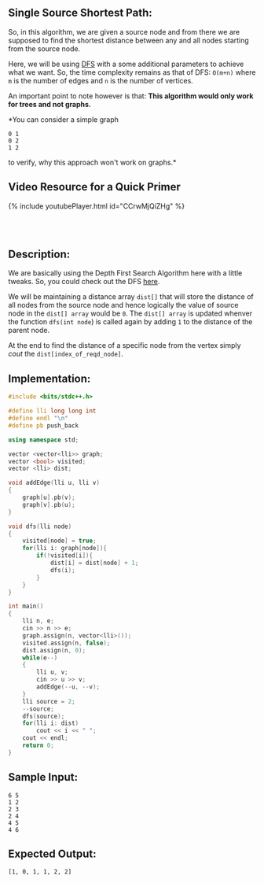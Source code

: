 ## Single Source Shortest Path:

So, in this algorithm, we are given a source node and from there we are supposed to find the shortest distance between any and all nodes starting from the source node.

Here, we will be using [DFS](./dfs.md) with a some additional parameters to achieve what we want. So, the time complexity remains as that of DFS: `O(m+n)` where `m` is the number of edges and `n` is the number of vertices.

An important point to note however is that: **This algorithm would only work for trees and not graphs.**

*You can consider a simple graph
```
0 1
0 2
1 2
```
to verify, why this approach won't work on graphs.*

## Video Resource for a Quick Primer


 
{% include youtubePlayer.html id="CCrwMjQiZHg" %}


<br><br>

## Description:

We are basically using the Depth First Search Algorithm here with a little tweaks. So, you could check out the DFS [here](./dfs.md).

We will be maintaining a distance array `dist[]` that will store the distance of all nodes from the source node and hence logically the value of source node in the `dist[] array` would be `0`.
The `dist[] array` is updated whenver the function `dfs(int node`) is called again by adding `1` to the distance of the parent node.

At the end to find the distance of a specific node from the vertex simply *cout* the `dist[index_of_reqd_node]`.

## Implementation:

```cpp
#include <bits/stdc++.h>

#define lli long long int
#define endl "\n"
#define pb push_back

using namespace std;

vector <vector<lli>> graph;
vector <bool> visited;
vector <lli> dist;

void addEdge(lli u, lli v)
{
	graph[u].pb(v);
	graph[v].pb(u);
}

void dfs(lli node)
{
	visited[node] = true;
	for(lli i: graph[node]){
		if(!visited[i]){
			dist[i] = dist[node] + 1;
			dfs(i);
		}
	}
}

int main()
{
	lli n, e;
	cin >> n >> e;
	graph.assign(n, vector<lli>());
	visited.assign(n, false);
	dist.assign(n, 0);
	while(e--)
	{
		lli u, v;
		cin >> u >> v;
		addEdge(--u, --v);
	}
	lli source = 2;
	--source;
	dfs(source);
	for(lli i: dist)
		cout << i << " ";
	cout << endl;
	return 0;
}
```
## Sample Input:
```
6 5
1 2
2 3
2 4
4 5
4 6
```

## Expected Output:

```
[1, 0, 1, 1, 2, 2]
```